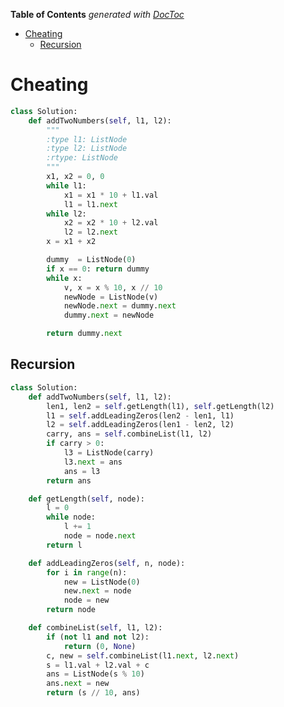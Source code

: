 <!-- START doctoc generated TOC please keep comment here to allow auto update -->
<!-- DON'T EDIT THIS SECTION, INSTEAD RE-RUN doctoc TO UPDATE -->
**Table of Contents**  *generated with [DocToc](https://github.com/thlorenz/doctoc)*

- [Cheating](#cheating)
  - [Recursion](#recursion)

<!-- END doctoc generated TOC please keep comment here to allow auto update -->

# Cheating

```python
class Solution:
    def addTwoNumbers(self, l1, l2):
        """
        :type l1: ListNode
        :type l2: ListNode
        :rtype: ListNode
        """
        x1, x2 = 0, 0
        while l1:
            x1 = x1 * 10 + l1.val
            l1 = l1.next
        while l2:
            x2 = x2 * 10 + l2.val
            l2 = l2.next
        x = x1 + x2

        dummy  = ListNode(0)
        if x == 0: return dummy
        while x:
            v, x = x % 10, x // 10
            newNode = ListNode(v)
            newNode.next = dummy.next
            dummy.next = newNode

        return dummy.next
```

## Recursion

```python
class Solution:
    def addTwoNumbers(self, l1, l2):
        len1, len2 = self.getLength(l1), self.getLength(l2)
        l1 = self.addLeadingZeros(len2 - len1, l1)
        l2 = self.addLeadingZeros(len1 - len2, l2)
        carry, ans = self.combineList(l1, l2)
        if carry > 0:
            l3 = ListNode(carry)
            l3.next = ans
            ans = l3
        return ans

    def getLength(self, node):
        l = 0
        while node:
            l += 1
            node = node.next
        return l

    def addLeadingZeros(self, n, node):
        for i in range(n):
            new = ListNode(0)
            new.next = node
            node = new
        return node

    def combineList(self, l1, l2):
        if (not l1 and not l2):
            return (0, None)
        c, new = self.combineList(l1.next, l2.next)
        s = l1.val + l2.val + c
        ans = ListNode(s % 10)
        ans.next = new
        return (s // 10, ans)
```
